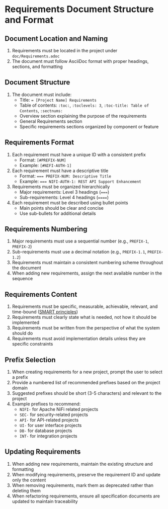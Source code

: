 # Requirements Document Structure and Format

## Document Location and Naming
1. Requirements must be located in the project under `doc/Requirements.adoc`
2. The document must follow AsciiDoc format with proper headings, sections, and formatting

## Document Structure
1. The document must include:
   - Title: `= [Project Name] Requirements`
   - Table of contents: `:toc:`, `:toclevels: 3`, `:toc-title: Table of Contents`, `:sectnums:`
   - Overview section explaining the purpose of the requirements
   - General Requirements section
   - Specific requirements sections organized by component or feature

## Requirements Format
1. Each requirement must have a unique ID with a consistent prefix
   - Format: `[#PREFIX-NUM]`
   - Example: `[#NIFI-AUTH-1]`
2. Each requirement must have a descriptive title
   - Format: `=== PREFIX-NUM: Descriptive Title`
   - Example: `=== NIFI-AUTH-1: REST API Support Enhancement`
3. Requirements must be organized hierarchically
   - Major requirements: Level 3 headings (`===`)
   - Sub-requirements: Level 4 headings (`====`)
4. Each requirement must be described using bullet points
   - Main points should be clear and concise
   - Use sub-bullets for additional details

## Requirements Numbering
1. Major requirements must use a sequential number (e.g., `PREFIX-1`, `PREFIX-2`)
2. Sub-requirements must use a decimal notation (e.g., `PREFIX-1.1`, `PREFIX-1.2`)
3. Requirements must maintain a consistent numbering scheme throughout the document
4. When adding new requirements, assign the next available number in the sequence

## Requirements Content
1. Requirements must be specific, measurable, achievable, relevant, and time-bound ([SMART principles](https://www.atlassian.com/blog/productivity/how-to-write-smart-goals))
2. Requirements must clearly state what is needed, not how it should be implemented
3. Requirements must be written from the perspective of what the system should do
4. Requirements must avoid implementation details unless they are specific constraints

## Prefix Selection
1. When creating requirements for a new project, prompt the user to select a prefix
2. Provide a numbered list of recommended prefixes based on the project domain
3. Suggested prefixes should be short (3-5 characters) and relevant to the project
4. Example prefixes to recommend:
   - `NIFI-` for Apache NiFi related projects
   - `SEC-` for security-related projects
   - `API-` for API-related projects
   - `UI-` for user interface projects
   - `DB-` for database projects
   - `INT-` for integration projects

## Updating Requirements
1. When adding new requirements, maintain the existing structure and formatting
2. When modifying requirements, preserve the requirement ID and update only the content
3. When removing requirements, mark them as deprecated rather than deleting them
4. When refactoring requirements, ensure all specification documents are updated to maintain traceability
